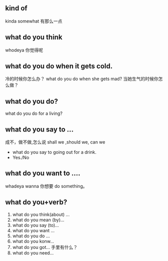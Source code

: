 
## kind of
kinda
somewhat
有那么一点

## what do you think
whodeya 
你觉得呢

## what do you do when it gets cold.
冷的时候你怎么办？
what do you do when she gets mad?
当她生气的时候你怎么做？

## what do you do?
what do you do for  a living?

## what do you say to ...
成不，做不做,怎么说
shall we ,should we, can we
- what do you say to going out for a drink.
- Yes./No

## what do you want to ....
whadeya wanna 
你想要 do something。


## what do you+verb?
1. what do you think(about) ...
2. what do you mean (by)... 
3. what do you say (to)...
4. what do you want ...
5. what do you do ...
6. what do you konw...
7. what do you got... 手里有什么？
8. what do you need...
